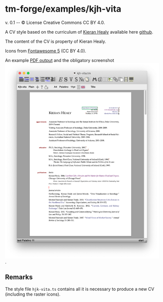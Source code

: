 # tm-forge/examples/kjh-vita

v. 0.1 -- © License Creative Commons CC BY 4.0.

A CV style based on the curriculum of [Kieran Healy](http://kieranhealy.org) available here [github](http://github.com/kjhealy|http://github.com/kjhealy).

The content of the CV is property of Kieran Healy.

Icons from [Fontawesome 5](https://fontawesome.com) (CC BY 4.0).

An example [PDF output](./kjh-vita.pdf) and the obligatory screenshot ![screenshot](./screenshot.png).

## Remarks

The style file `hjk-vita.ts` contains all it is necessary to produce a new CV (including the raster icons). 

